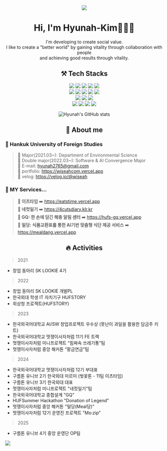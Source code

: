 <!--
**wiseah/wiseah** is a ✨ _special_ ✨ repository because its `README.md` (this file) appears on your GitHub profile.

Here are some ideas to get you started:

- 🔭 I’m currently working on ...
- 🌱 I’m currently learning ...
- 👯 I’m looking to collaborate on ...
- 🤔 I’m looking for help with ...
- 💬 Ask me about ...
- 📫 How to reach me: ...
- 😄 Pronouns: ...
- ⚡ Fun fact: ...  
### Hi there 👋 

<a href="https://github.com/anuraghazra/github-readme-stats">
    <img src="https://github-readme-stats.vercel.app/api/top-langs/?username=wiseah&layout=donut&show_icons=true&theme=material-palenight&hide_border=true&bg_color=20232a&icon_color=58A6FF&text_color=fff&title_color=58A6FF&count_private=true&exclude_repo=Face-Transfer-Application" width=38% />
</a>    
<a href="https://github.com/anuraghazra/github-readme-stats">
  <img src="https://github-readme-stats.vercel.app/api?username=wiseah&show_icons=true&theme=material-palenight&hide_border=true&bg_color=20232a&icon_color=58A6FF&text_color=fff&title_color=58A6FF&count_private=true" width=56% />
</a>
<a href="https://github.com/ashutosh00710/github-readme-activity-graph">
    <img src="https://github-readme-activity-graph.vercel.app/graph?username=wiseah&theme=react-dark&bg_color=20232a&hide_border=true&line=58A6FF&color=58A6FF" width=94%/>
</a>

<img src="https://capsule-render.vercel.app/api?type=waving&color=ffc0cb&height=150&section=header&text=&fontSize=" />
<img src="https://capsule-render.vercel.app/api?type=waving&color=ffc0cb&height=150&section=footer&text=텍스트&fontSize=텍스트크기" />
 
-->

<div align="center">
    <img src="https://capsule-render.vercel.app/api?type=waving&color=ffc0cb&height=150&section=header" />

 # Hi, I'm Hyunah-Kim🙋🏻‍♀️
 I'm developing to create social value. <br/>
 I like to create a "better world" by gaining vitality through collaboration with people <br/>
 and achieving good results through vitality.
 
 ## ⚒️ Tech Stacks
<div>
    <div>
      <img src="https://img.shields.io/badge/HTML5-E34F26?style=flat&logo=Html5&logoColor=white&">
      <img src="https://img.shields.io/badge/CSS3-1572B6?style=flat&logo=Css3&logoColor=white">
      <img src="https://img.shields.io/badge/JavaScript-F7DF1E?style=flat&logo=JavaScript&logoColor=white"/>
      <img src="https://img.shields.io/badge/TypeScript-3178C6?style=flat&logo=typescript&logoColor=white">
      <img src="https://img.shields.io/badge/Python-3776AB?style=flat&logo=Python&logoColor=white"/>
    </div>
    <div>
      <img src="https://img.shields.io/badge/Next.js-000000?style=flat&logo=Next.js&logoColor=white">
      <img src="https://img.shields.io/badge/React-61DAFB?style=flat&logo=React&logoColor=black">
      <img src="https://img.shields.io/badge/Tailwind CSS-06B6D4?style=flat&logo=tailwindcss&logoColor=white">
      <img src="https://img.shields.io/badge/👩‍🎤%20Emotion-DB7093?style=flat&logo=emotion&logoColor=white">
      <img src="https://img.shields.io/badge/styled components-DB7093?style=flat&logo=styled-components&logoColor=white"/>
    </div>
    <div>
      <img src="https://img.shields.io/badge/TanStack%20Query-FF4154?style=flat&logo=react-query&logoColor=white">
      <img src="https://img.shields.io/badge/👻%20Jotai-1FAD8F?style=flat&logoColor=white">
      <img src="https://img.shields.io/badge/Recoil-3578E5?style=flat&logo=Recoil&logoColor=white"/>   
    </div>
    <div>
      <img src="https://img.shields.io/badge/Playwright-2EAD33?style=flat&logo=testing-library&logoColor=white">
      <img src="https://img.shields.io/badge/Vite-646CFF?style=flat&logo=vite&logoColor=white">
      <img src="https://img.shields.io/badge/GithubActions-2088FF?style=flat&logo=githubactions&logoColor=white">
      <img src="https://img.shields.io/badge/Vercel-000000?style=flat&logo=vercel&logoColor=white">
    </div>
</div>  
   
<!--
    <div>
      <img src="https://techstack-generator.vercel.app/github-icon.svg" alt="icon" width="50" height="50" />
    </div> //깃허브로고

[![👻hits](https://myhits.vercel.app/api/hit/https%3A%2F%2Fgithub.com%2Fwiseah?color=gray&label=👻hits&size=small)](https://myhits.vercel.app)
    
[![Hits](https://hits.seeyoufarm.com/api/count/incr/badge.svg?url=https%3A%2F%2Fgithub.com%2Fwiseah&count_bg=%23FF8FCE&title_bg=%23FF0092&icon=ghostery.svg&icon_color=%23E7E7E7&title=hits&edge_flat=false)](https://hits.seeyoufarm.com)

-->

![Hyunah's GitHub stats](https://github-readme-stats.vercel.app/api?username=wiseah&count_private=true&show_icons=true&theme=date_night)

 ## 💬 About me

<div align="left">
     
### 🌼 Hankuk University of Foreign Studies
    
> 🌸 Major(2021.03~): Department of Environmental Science <br />
> 🌸 Double major(2022.03~): Software & AI Convergence Major <br />
> 💌 E-mail: hyunah2765@gmail.com <br />
> 🩷 portfolio: https://wiseahcom.vercel.app <br />
> 📝 velog: https://velog.io/@wiseah 


### 🌼 MY Services...
> **🍚 이츠타임** ➡️ https://eatstime.vercel.app <br />
> **📸 네컷일기** ➡️ https://4cutsdiary.klr.kr <br />
> **🐛 GQ: 한 손에 담긴 해충 알림 센터** ➡️ https://hufs-gq.vercel.app <br />
> **🍇 밀당: 식품교환표를 통한 AI기반 맞춤형 식단 제공 서비스** ➡️ https://mealdang.vercel.app

</div>

 ## 🔥 Activities
 <div align="left">
     
> 2021
- 창업 동아리 SK LOOKIE 4기
> 2022
- 창업 동아리 SK LOOKIE 개발PL
- 한국외대 학생 IT 자치기구 HUFSTORY
- 외상청 프로젝트(HUFSTORY)
> 2023
- 한국외국어대학교 AI/SW 창업프로젝트 우수상 (못난이 과일을 활용한 담금주 키트)
- 한국외국어대학교 멋쟁이사자처럼 11기 FE 트랙
- 멋쟁이사자처럼 미니프로젝트 “힘짜속 쓰레기통”팀
- 멋쟁이사자처럼 중앙 해커톤 “황금연금”팀
> 2024
- 한국외국어대학교 멋쟁이사자처럼 12기 부대표
- 구름톤 유니브 2기 한국외대 미르미 (벚꽃톤 - 11팀 이츠타임)
- 구름톤 유니브 3기 한국외대 대표
- 멋쟁이사자처럼 미니프로젝트 "네컷일기"팀
- 한국외국어대학교 종합설계 "GQ"
- HUFSummer Hackathon "Donation of Legend"
- 멋쟁이사자처럼 중앙 해커톤 "밀당(Meal당)"
- 멋쟁이사자처럼 12기 운영진 프로젝트 "Mo:zip"

> 2025
- 구름톤 유니브 4기 중앙 운영단 OP팀
  </div>



</div>
    <img src="https://capsule-render.vercel.app/api?type=waving&color=ffc0cb&height=150&section=footer" />
</div>

